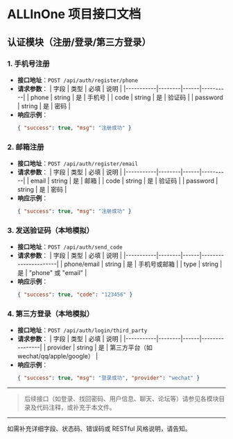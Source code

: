 # ALLInOne 项目接口文档

## 认证模块（注册/登录/第三方登录）

### 1. 手机号注册
- **接口地址**：`POST /api/auth/register/phone`
- **请求参数**：
  | 字段      | 类型   | 必填 | 说明     |
  |-----------|--------|------|----------|
  | phone     | string | 是   | 手机号    |
  | code      | string | 是   | 验证码    |
  | password  | string | 是   | 密码      |
- **响应示例**：
  ```json
  { "success": true, "msg": "注册成功" }
  ```

### 2. 邮箱注册
- **接口地址**：`POST /api/auth/register/email`
- **请求参数**：
  | 字段      | 类型   | 必填 | 说明     |
  |-----------|--------|------|----------|
  | email     | string | 是   | 邮箱      |
  | code      | string | 是   | 验证码    |
  | password  | string | 是   | 密码      |
- **响应示例**：
  ```json
  { "success": true, "msg": "注册成功" }
  ```

### 3. 发送验证码（本地模拟）
- **接口地址**：`POST /api/auth/send_code`
- **请求参数**：
  | 字段      | 类型   | 必填 | 说明                 |
  |-----------|--------|------|----------------------|
  | phone/email | string | 是   | 手机号或邮箱         |
  | type      | string | 是   | "phone" 或 "email"   |
- **响应示例**：
  ```json
  { "success": true, "code": "123456" }
  ```

### 4. 第三方登录（本地模拟）
- **接口地址**：`POST /api/auth/login/third_party`
- **请求参数**：
  | 字段      | 类型   | 必填 | 说明           |
  |-----------|--------|------|----------------|
  | provider  | string | 是   | 第三方平台（如 wechat/qq/apple/google） |
- **响应示例**：
  ```json
  { "success": true, "msg": "登录成功", "provider": "wechat" }
  ```

---

> 后续接口（如登录、找回密码、用户信息、聊天、论坛等）请参见各模块目录及代码注释，或补充于本文件。

---

如需补充详细字段、状态码、错误码或 RESTful 风格说明，请告知。

